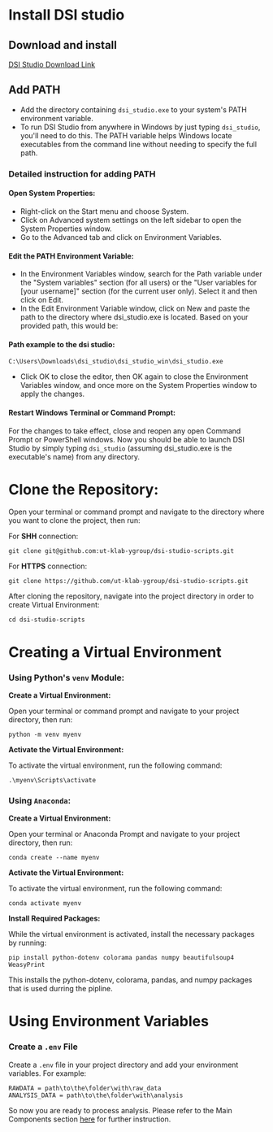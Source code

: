 # Install DSI studio
## Download and install

[DSI Studio Download Link](https://dsi-studio.labsolver.org/download.html)
## Add PATH
* Add the directory containing `dsi_studio.exe` to your system's PATH environment variable.
* To run DSI Studio from anywhere in Windows by just typing `dsi_studio`, you'll need to do this. The PATH variable helps Windows locate executables from the command line without needing to specify the full path.
### Detailed instruction for adding PATH
#### Open System Properties:

- Right-click on the Start menu and choose System.
- Click on Advanced system settings on the left sidebar to open the System Properties window.
- Go to the Advanced tab and click on Environment Variables.

#### Edit the PATH Environment Variable:

- In the Environment Variables window, search for the Path variable under the "System variables" section (for all users) or the "User variables for [your username]" section (for the current user only). Select it and then click on Edit.
- In the Edit Environment Variable window, click on New and paste the path to the directory where dsi_studio.exe is located. Based on your provided path, this would be:

#### Path example to the dsi studio:

```
C:\Users\Downloads\dsi_studio\dsi_studio_win\dsi_studio.exe
```

- Click OK to close the editor, then OK again to close the Environment Variables window, and once more on the System Properties window to apply the changes.

#### Restart Windows Terminal or Command Prompt:

For the changes to take effect, close and reopen any open Command Prompt or PowerShell windows. Now you should be able to launch DSI Studio by simply typing `dsi_studio` (assuming dsi_studio.exe is the executable's name) from any directory.

# Clone the Repository:

Open your terminal or command prompt and navigate to the directory where you want to clone the project, then run:


For **SHH** connection:

```
git clone git@github.com:ut-klab-ygroup/dsi-studio-scripts.git
```

For **HTTPS** connection:

```
git clone https://github.com/ut-klab-ygroup/dsi-studio-scripts.git
```

After cloning the repository, navigate into the project directory in order to create Virtual Environment:

```
cd dsi-studio-scripts
```

# Creating a Virtual Environment

### Using Python's `venv` Module:

**Create a Virtual Environment:**

Open your terminal or command prompt and navigate to your project directory, then run:

```
python -m venv myenv
```

**Activate the Virtual Environment:**

To activate the virtual environment, run the following command:

```
.\myenv\Scripts\activate
```

### Using `Anaconda`:

**Create a Virtual Environment:**

Open your terminal or Anaconda Prompt and navigate to your project directory, then run:

```
conda create --name myenv
```

**Activate the Virtual Environment:**

To activate the virtual environment, run the following command:

```
conda activate myenv
```

**Install Required Packages:**

While the virtual environment is activated, install the necessary packages by running:

```
pip install python-dotenv colorama pandas numpy beautifulsoup4 WeasyPrint
```

This installs the python-dotenv, colorama, pandas, and numpy packages that is used durring the pipline. 

# Using Environment Variables

### Create a `.env` File

Create a `.env` file in your project directory and add your environment variables. For example:

```
RAWDATA = path\to\the\folder\with\raw_data
ANALYSIS_DATA = path\to\the\folder\with\analysis
```

So now you are ready to process analysis. Please refer to the Main Components section [here](../README.md) for further instruction.